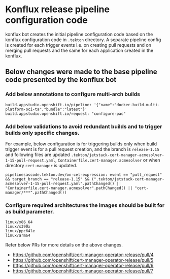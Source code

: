 # Konflux release pipeline configuration code

konflux bot creates the initial pipeline configuration code based on the konflux configuration code in `.tekton`
directory. A separate pipeline config is created for each trigger events i.e. on creating pull requests and on
merging pull requests and the same for each application created in the konflux.

## Below changes were made to the base pipeline code presented by the konflux bot

### Add below annotations to configure multi-arch builds
```
build.appstudio.openshift.io/pipeline: '{"name":"docker-build-multi-platform-oci-ta","bundle":"latest"}'
build.appstudio.openshift.io/request: "configure-pac"
```

### Add below validations to avoid redundant builds and to trigger builds only specific changes.

For example, below configuration is for triggering builds only when build trigger event is for a pull request creation,
and the branch is `release-1.15` and following files are updated `.tekton/jetstack-cert-manager-acmesolver-1-15-pull-request.yaml`,
`Containerfile.cert-manager.acmesolver` or when directory `cert-manager` is updated.
```
pipelinesascode.tekton.dev/on-cel-expression: event == "pull_request" && target_branch == "release-1.15" && (".tekton/jetstack-cert-manager-acmesolver-1-15-pull-request.yaml".pathChanged() || "Containerfile.cert-manager.acmesolver".pathChanged() || "cert-manager/***".pathChanged())
```

### Configure required architectures the images should be built for as build parameter.
```
linux/x86_64
linux/s390x
linux/ppc64le
linux/arm64
```

Refer below PRs for more details on the above changes.
- https://github.com/openshift/cert-manager-operator-release/pull/4
- https://github.com/openshift/cert-manager-operator-release/pull/5
- https://github.com/openshift/cert-manager-operator-release/pull/6
- https://github.com/openshift/cert-manager-operator-release/pull/7